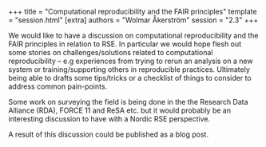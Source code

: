 +++
title = "Computational reproducibility and the FAIR principles"
template = "session.html"
[extra]
authors = "Wolmar Åkerström"
session = "2.3"
+++

We would like to have a discussion on computational reproducibility and the
FAIR principles in relation to RSE. In particular we would hope flesh out some
stories on challenges/solutions related to computational reproducibility – e.g
experiences from trying to rerun an analysis on a new system or
training/supporting others in reproducible practices. Ultimately being able to
drafts some tips/tricks or a checklist of things to consider to address common
pain-points.

Some work on surveying the field is being done in the the Research Data
Alliance (RDA), FORCE 11 and ReSA etc. but it would probably be an
interesting discussion to have with a Nordic RSE perspective.

A result of this discussion could be published as a blog post.
